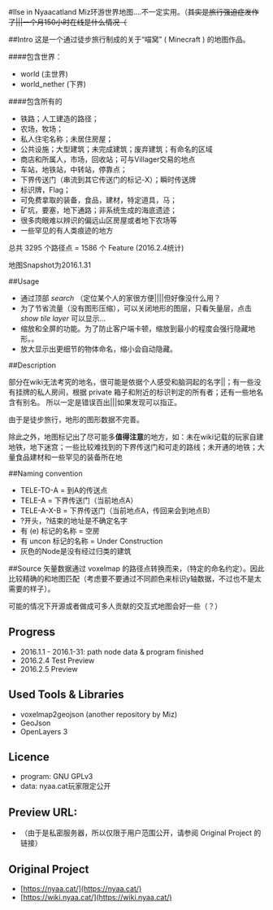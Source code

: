 ﻿#Ilse in Nyaacatland
Miz环游世界地图....不一定实用。（<s>其实是旅行强迫症发作了|||一个月150小时在线是什么情况（</s>

##Intro
这是一个通过徒步旅行制成的关于“喵窝” ( Minecraft ) 的地图作品。

####包含世界：
* world (主世界)
* world_nether (下界)

####包含所有的
* 铁路；人工建造的路径；
* 农场，牧场；
* 私人住宅名称；未居住房屋；
* 公共设施；大型建筑；未完成建筑；废弃建筑；有命名的区域
* 商店和所属人，市场，回收站；可与Villager交易的地点
* 车站，地铁站，中转站，停靠点；
* 下界传送门（串流到其它传送门的标记-X）；瞬时传送牌
* 标识牌，Flag；
* 可免费拿取的装备，食品，建材，特定道具，马；
* 矿坑，要塞，地下通路；非系统生成的海底遗迹；
* 很多肉眼难以辨识的偏远山区房屋或者地下农场等
* 一些罕见的有人类痕迹的地方

总共 3295 个路径点 = 1586 个 Feature (2016.2.4统计)

地图Snapshot为2016.1.31  

##Usage

* 通过顶部 *search* （定位某个人的家很方便||||但好像没什么用？
* 为了节省流量（没有图形压缩），可以关闭地形的图层，只看矢量层，点击 *show tile layer* 可以显示...
* 缩放和全屏的功能。为了防止客户端卡顿，缩放到最小的程度会强行隐藏地形。。
* 放大显示出更细节的物体命名，缩小会自动隐藏。

##Description

部分在wiki无法考究的地名，很可能是依据个人感受和脑洞起的名字||；有一些没有挂牌的私人房间，根据 private 箱子和附近的标识判定的所有者；还有一些地名含有别名。 所以一定是错误百出|||如果发现可以指正。

由于是徒步旅行，地形的图形数据不完善。

除此之外，地图标记出了尽可能多**值得注意**的地方，如：未在wiki记载的玩家自建地铁，地下迷宫；一些比较难找到的下界传送门和可走的路线；未开通的地铁；大量食品建材和一些罕见的装备所在地

##Naming convention
* TELE-TO-A = 到A的传送点
* TELE-A = 下界传送门（当前地点A）
* TELE-A-X-B = 下界传送门（当前地点A，传回来会到地点B）
* ?开头，?结束的地址是不确定名字
* 有 (e) 标记的名称 = 空房
* 有 uncon 标记的名称 = Under Construction
* 灰色的Node是没有经过归类的建筑

##Source
矢量数据通过 voxelmap 的路径点转换而来，（特定的命名约定）。因此比较精确的和地图匹配（考虑要不要通过不同颜色来标识y轴数据，不过也不是太需要的样子）。

可能的情况下开源或者做成可多人贡献的交互式地图会好一些（？）


## Progress
* 2016.1.1 - 2016.1-31: path node data & program finished
* 2016.2.4 Test Preview
* 2016.2.5 Preview

## Used Tools & Libraries
* voxelmap2geojson (another repository by Miz)
* GeoJson
* OpenLayers 3

## Licence
* program: GNU GPLv3
* data: nyaa.cat玩家限定公开

## Preview URL:
* （由于是私密服务器，所以仅限于用户范围公开，请参阅 Original Project 的链接）

## Original Project
* [https://nyaa.cat/](https://nyaa.cat/)
* [https://wiki.nyaa.cat/](https://wiki.nyaa.cat/)
